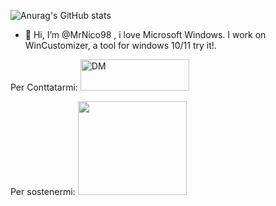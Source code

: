 ![Anurag's GitHub stats](https://github-readme-stats-sigma-five.vercel.app/api?username=MrNico98&show_icons=true&theme=merko)

- 👋 Hi, I’m @MrNico98 , i love Microsoft Windows. I work on WinCustomizer, a tool for windows 10/11 try it!.

Per Conttatarmi: <a href="https://t.me/mrnico98" target="_blank"><img src="https://internetwithoutborders.org/wp-content/uploads/2018/04/telegram-1-1170x365.jpg" alt="DM" height="50" width="174"></a>

Per sostenermi: 
<a href="https://ko-fi.com/mrnico98" target="_blank"><img src="https://external-content.duckduckgo.com/iu/?u=https%3A%2F%2Ftheme.zdassets.com%2Ftheme_assets%2F2141020%2F171bb773b32c4a72bcc2edfee4d01cbc00d8a004.png&f=1&nofb=1&ipt=fe86bcf46af3004f537ae8d8e050a0bb55beec08cc7564f3897c99b1fa43d72e&ipo=images" height="150" width="174"></a>


